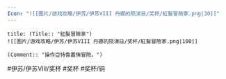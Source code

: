 ```yaml
---
Icon: "![[图片/游戏攻略/伊苏/伊苏VIII 丹娜的陨涕日/奖杯/紅髮冒險家.png|30]]"
---
```

```ad-common-bronze-trophy
title: (Title:: "紅髮冒險家")
![[图片/游戏攻略/伊苏/伊苏VIII 丹娜的陨涕日/奖杯/紅髮冒險家.png|100]]

(Comment:: "操作亞特魯盡情冒險。")
```

#伊苏/伊苏VIII/奖杯 #奖杯 #奖杯/铜
